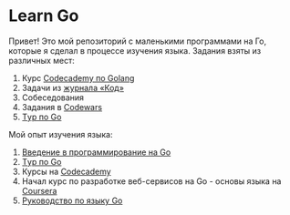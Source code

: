 # Learn Go

Привет!
Это мой репозиторий с маленькими программами на Го, которые я сделал в процессе изучения языка. Задания взяты из различных мест:
1. Курс [Codecademy по Golang](https://www.codecademy.com/learn/learn-go)
2. Задачи из [журнала «Код»](https://thecode.media/zadacha/)
3. Собеседования
4. Задания в [Codewars](https://www.codewars.com/users/Shantaramka)
5. [Tур по Go](https://go-tour-ru-ru.appspot.com/list)

Мой опыт изучения языка:
1. [Введение в программирование на Go](http://golang-book.ru/)
2. [Tур по Go](https://go-tour-ru-ru.appspot.com/list)
3. Курсы на [Codecademy](https://www.codecademy.com/profiles/shantaramka)
4. Начал курс по разработке веб-сервисов на Go - основы языка на [Coursera](https://www.coursera.org/learn/golang-webservices-1)
5. [Руководство по языку Go](https://metanit.com/go/tutorial/)
